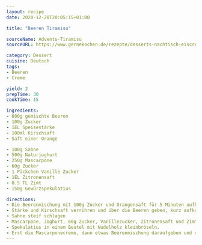```yaml
---
layout: recipe
date: 2020-12-28T20:05:15+01:00

title: "Beeren Tiramisu"

sourceName: Advents-Tiramisu
sourceURL: https://www.gernekochen.de/rezepte/desserts-nachtisch-eiscreme/advents-tiramisu-weihnachtlicher-nachtisch/

category: Dessert
cuisine: Deutsch
tags:
- Beeren
- Creme

yield: 2
prepTime: 30
cookTime: 15

ingredients:
- 600g gemischte Beeren
- 100g Zucker
- 1EL Speisestärke
- 100ml Kirschsaft
- Saft einer Orange

- 100g Sahne
- 500g Naturjoghurt
- 250g Mascarpone
- 60g Zucker
- 1 Päckchen Vanille Zucker
- 1EL Zitronensaft
- 0.5 TL Zimt
- 150g Gewürzspekulatius

directions:
- Die Beerenmischung mit 100g Zucker und Orangensaft für 5 Minuten aufkochen
- Stärke und Kirschsaft verrühren und über die Beeren geben, kurz aufkochen lassen, und abkühlen lassen
- Sahne steif schlagen
- Mascarpone, Joghurt, 60g Zucker, Vanillezucker, Zitronensaft und Zimt glatt rühren. Die Sahne unterheben.
- Spekulatius in einem Beutel mit Nudelholz kleinbröseln.
- Erst die Mascarponecreme, dann etwas Beerenmischung daraufgeben und die Spekulatiusbrösel darüberstreuen. Wiederholen bis gewünschte Füllmenge erreicht ist.
---
```

